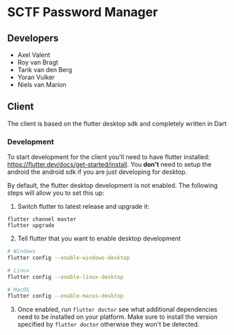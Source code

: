 # SCTF Password Manager

## Developers
* Axel Valent
* Roy van Bragt
* Tarik van den Berg
* Yoran Vulker
* Niels van Marion

## Client
The client is based on the flutter desktop sdk and completely written in Dart

### Development
To start development for the client you'll need to have flutter installed: https://flutter.dev/docs/get-started/install. You <b>don't</b> need to setup the android the android sdk if you are just developing for desktop.

By default, the flutter desktop development is not enabled. The following steps will allow you to set this up:

1. Switch flutter to latest release and upgrade it: 
```
flutter channel master
flutter upgrade
```
2. Tell flutter that you want to enable desktop development
```bash
# Windows
flutter config --enable-windows-desktop

# Linux
flutter config --enable-linux-desktop

# MacOS
flutter config --enable-macos-desktop
```

3. Once enabled, run `flutter doctor` see what additional dependencies need to be installed on your platform. Make sure to install the version specified by `flutter doctor` otherwise they won't be detected.